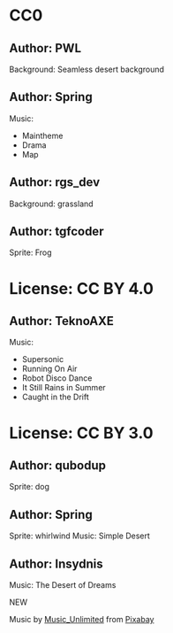 
# CC0
## Author: PWL
Background: Seamless desert background
## Author: Spring
Music:
 - Maintheme
 - Drama
 - Map
## Author: rgs_dev
Background: grassland
## Author: tgfcoder
Sprite: Frog

# License: CC BY 4.0
## Author: TeknoAXE
Music:
- Supersonic
- Running On Air
- Robot Disco Dance
- It Still Rains in Summer
- Caught in the Drift

# License: CC BY 3.0
## Author: qubodup
Sprite: dog
## Author: Spring
Sprite: whirlwind
Music: Simple Desert
## Author: Insydnis
Music: The Desert of Dreams



NEW

Music by <a href="https://pixabay.com/users/music_unlimited-27600023/?utm_source=link-attribution&amp;utm_medium=referral&amp;utm_campaign=music&amp;utm_content=124008">Music_Unlimited</a> from <a href="https://pixabay.com/music//?utm_source=link-attribution&amp;utm_medium=referral&amp;utm_campaign=music&amp;utm_content=124008">Pixabay</a>